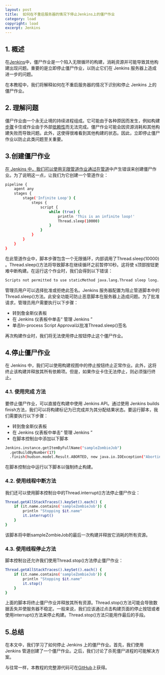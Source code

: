 ```yaml
---
layout: post
title:  如何在不重启服务器的情况下停止Jenkins上的僵尸作业
category: load
copyright: load
excerpt: Jenkins
---
```


## 1. 概述

在[Jenkins](https://www.baeldung.com/linux/jenkins-install-run)中，僵尸作业是一个陷入无限循环的构建，消耗资源并可能导致其他构建出现问题。重要的是立即停止僵尸作业，以防止它们在 Jenkins 服务器上造成进一步的问题。

在本教程中，我们将解释如何在不重启服务器的情况下识别和停止 Jenkins 上的僵尸作业。

## 2. 理解问题

僵尸作业由一个永无止境的持续进程组成。它可能由于各种原因而发生，例如构建[步骤](https://www.jenkins.io/doc/pipeline/steps/workflow-basic-steps/)卡住或作业由于外部[依赖性](https://www.jenkins.io/doc/developer/plugin-development/dependency-management/)而无法完成。僵尸作业可能会因资源消耗和其他构建失败而导致问题。此外，这使得很难看到其他构建的状态。因此，立即停止僵尸作业以防止此类问题至关重要。

## 3.创建僵尸作业

[在 Jenkins 中，我们可以使用无限管道作业通过在管道](https://www.jenkins.io/pipeline/getting-started-pipelines/)中产生错误来创建僵尸作业。为了说明这一点，让我们为它创建一个管道作业：

```bash
pipeline {
    agent any
    stages {
        stage('Infinite Loop') {
            steps {
                script {
                    while (true) {
                        println 'This is an infinite loop!'
                        Thread.sleep(10000)
                    }
                }
            }
        }
    }
}
```

在此管道作业中，脚本步骤包含一个无限循环，内部调用了Thread.sleep(10000) 。Thread.sleep()方法将导致脚本在继续循环之前暂停10秒。这将使 s顶部按钮更难中断构建。在运行这个作业时，我们会得到以下错误：

```bash
Scripts not permitted to use staticMethod java.lang.Thread sleep long. Administrators can decide whether to approve or reject this signature.
```

管理员用户可以选择批准或拒绝此签名。Jenkins 服务器配置为阻止管道脚本中的Thread.sleep()方法。此安全功能可防止恶意脚本在服务器上造成问题。为了批准请求，管理员用户需要执行以下步骤：

-   转到詹金斯仪表板
-   在 Jenkins 仪表板中单击“ 管理 Jenkins ”
-   单击In-process Script Approval以批准Thread.sleep()签名

再次构建作业时，我们将无法使用停止按钮停止这个僵尸作业。

## 4.停止僵尸作业

在 Jenkins 中，我们可以使用构建视图中的停止按钮终止正常作业。此外，这将终止该构建并释放其所有依赖项。但是，如果作业卡住无法停止，则必须强行终止。

### 4.1. 使用完成 方法

要停止僵尸作业，可以直接在构建中使用 Jenkins API。通过使用 Jenkins builds finish方法，我们可以将构建标记为已完成并为其分配结果状态。要运行脚本，我们需要执行以下步骤：

-   转到詹金斯仪表板
-   在 Jenkins 仪表板中单击“ 管理 Jenkins ”
-   在脚本控制台中添加以下脚本

```bash
Jenkins.instance.getItemByFullName("sampleZombieJob")
  .getBuildByNumber(17)
  .finish(hudson.model.Result.ABORTED, new java.io.IOException("Aborting build")); 
```

在脚本控制台中运行以下脚本以强制终止构建。

### 4.2. 使用线程中断方法

我们还可以使用脚本控制台中的Thread.interrupt()方法停止僵尸作业：

```bash
Thread.getAllStackTraces().keySet().each() {
    if (it.name.contains('sampleZombieJob')) {  
        println "Stopping $it.name"
        it.interrupt()
    }
}
```

该脚本将中断sampleZombieJob的最后一次构建并释放它消耗的所有资源。

### 4.3. 使用线程停止方法

脚本控制台还允许我们使用Thread.stop()方法停止僵尸作业：

```bash
Thread.getAllStackTraces().keySet().each() {
    if (it.name.contains('sampleZombieJob')) {  
        println "Stopping $it.name"
        it.stop()
    }
}
```

上面的脚本将终止僵尸作业并释放其所有资源。Thread.stop()方法可能会导致数据丢失并使服务器不稳定。一般来说，我们应该通过点击构建页面的停止按钮或者使用interrupt()方法来停止构建。Thread.stop()方法只能用作最后的手段。

## 5.总结

在本文中，我们学习了如何停止 Jenkins 上的僵尸作业。首先，我们使用 Jenkins 管道创建了一个僵尸作业。之后，我们讨论了杀死僵尸进程的可能解决方案。

与往常一样，本教程的完整源代码可在[GitHub](https://github.com/tuyucheng7/taketoday-tutorial4j/tree/master/software.test/jenkins-modules/jenkins-jobs)上获得。
